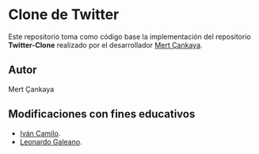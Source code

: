 # Clone de Twitter
Este repositorio toma como código base la implementación del repositorio <b>Twitter-Clone</b> realizado por el desarrollador [Mert Çankaya](https://github.com/MertCankaya/Twitter-Clone).



## Autor
Mert Çankaya


## Modificaciones con fines educativos

- [Iván Camilo](https://github.com/Rincon10).
- [Leonardo Galeano](https://github.com/Ersocaut).
